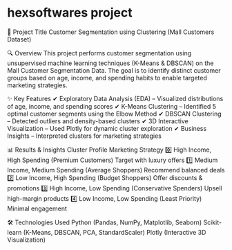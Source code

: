 # hexsoftwares project
📌 Project Title
Customer Segmentation using Clustering (Mall Customers Dataset)

🔍 Overview
This project performs customer segmentation using unsupervised machine learning techniques (K-Means & DBSCAN) on the Mall Customer Segmentation Data. The goal is to identify distinct customer groups based on age, income, and spending habits to enable targeted marketing strategies.

✨ Key Features
✔ Exploratory Data Analysis (EDA) – Visualized distributions of age, income, and spending scores
✔ K-Means Clustering – Identified 5 optimal customer segments using the Elbow Method
✔ DBSCAN Clustering – Detected outliers and density-based clusters
✔ 3D Interactive Visualization – Used Plotly for dynamic cluster exploration
✔ Business Insights – Interpreted clusters for marketing strategies

📊 Results & Insights
Cluster	Profile	Marketing Strategy
0️⃣	High Income, High Spending (Premium Customers)	Target with luxury offers
1️⃣	Medium Income, Medium Spending (Average Shoppers)	Recommend balanced deals
2️⃣	Low Income, High Spending (Budget Shoppers)	Offer discounts & promotions
3️⃣	High Income, Low Spending (Conservative Spenders)	Upsell high-margin products
4️⃣	Low Income, Low Spending (Least Priority)	Minimal engagement

🛠️ Technologies Used
Python (Pandas, NumPy, Matplotlib, Seaborn)
Scikit-learn (K-Means, DBSCAN, PCA, StandardScaler)
Plotly (Interactive 3D Visualization)
